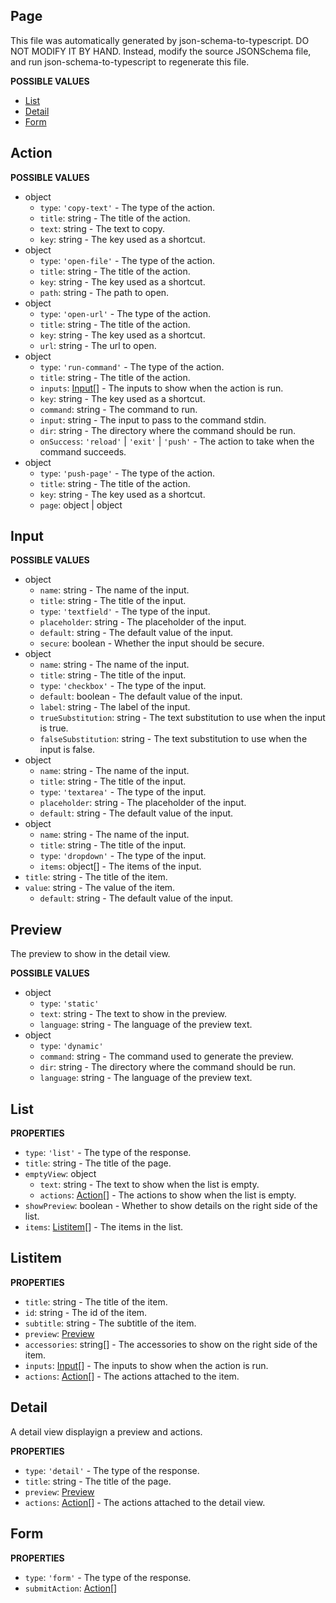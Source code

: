 ## Page

This file was automatically generated by json-schema-to-typescript.
DO NOT MODIFY IT BY HAND. Instead, modify the source JSONSchema file,
and run json-schema-to-typescript to regenerate this file.

**POSSIBLE VALUES**

- [List](#list)
- [Detail](#detail)
- [Form](#form)

## Action

**POSSIBLE VALUES**

- object
  - `type`: `'copy-text'` - The type of the action.
  - `title`: string - The title of the action.
  - `text`: string - The text to copy.
  - `key`: string - The key used as a shortcut.
- object
  - `type`: `'open-file'` - The type of the action.
  - `title`: string - The title of the action.
  - `key`: string - The key used as a shortcut.
  - `path`: string - The path to open.
- object
  - `type`: `'open-url'` - The type of the action.
  - `title`: string - The title of the action.
  - `key`: string - The key used as a shortcut.
  - `url`: string - The url to open.
- object
  - `type`: `'run-command'` - The type of the action.
  - `title`: string - The title of the action.
  - `inputs`: [Input](#input)[] - The inputs to show when the action is run.
  - `key`: string - The key used as a shortcut.
  - `command`: string - The command to run.
  - `input`: string - The input to pass to the command stdin.
  - `dir`: string - The directory where the command should be run.
  - `onSuccess`: `'reload'` | `'exit'` | `'push'` - The action to take when the command succeeds.
- object
  - `type`: `'push-page'` - The type of the action.
  - `title`: string - The title of the action.
  - `key`: string - The key used as a shortcut.
  - `page`: object | object

## Input

**POSSIBLE VALUES**

- object
  - `name`: string - The name of the input.
  - `title`: string - The title of the input.
  - `type`: `'textfield'` - The type of the input.
  - `placeholder`: string - The placeholder of the input.
  - `default`: string - The default value of the input.
  - `secure`: boolean - Whether the input should be secure.
- object
  - `name`: string - The name of the input.
  - `title`: string - The title of the input.
  - `type`: `'checkbox'` - The type of the input.
  - `default`: boolean - The default value of the input.
  - `label`: string - The label of the input.
  - `trueSubstitution`: string - The text substitution to use when the input is true.
  - `falseSubstitution`: string - The text substitution to use when the input is false.
- object
  - `name`: string - The name of the input.
  - `title`: string - The title of the input.
  - `type`: `'textarea'` - The type of the input.
  - `placeholder`: string - The placeholder of the input.
  - `default`: string - The default value of the input.
- object
  - `name`: string - The name of the input.
  - `title`: string - The title of the input.
  - `type`: `'dropdown'` - The type of the input.
  - `items`: object[] - The items of the input.
- `title`: string - The title of the item.
- `value`: string - The value of the item.
  - `default`: string - The default value of the input.

## Preview

The preview to show in the detail view.

**POSSIBLE VALUES**

- object
  - `type`: `'static'`
  - `text`: string - The text to show in the preview.
  - `language`: string - The language of the preview text.
- object
  - `type`: `'dynamic'`
  - `command`: string - The command used to generate the preview.
  - `dir`: string - The directory where the command should be run.
  - `language`: string - The language of the preview text.

## List

**PROPERTIES**

- `type`: `'list'` - The type of the response.
- `title`: string - The title of the page.
- `emptyView`: object
  - `text`: string - The text to show when the list is empty.
  - `actions`: [Action](#action)[] - The actions to show when the list is empty.
- `showPreview`: boolean - Whether to show details on the right side of the list.
- `items`: [Listitem](#listitem)[] - The items in the list.

## Listitem

**PROPERTIES**

- `title`: string - The title of the item.
- `id`: string - The id of the item.
- `subtitle`: string - The subtitle of the item.
- `preview`: [Preview](#preview)
- `accessories`: string[] - The accessories to show on the right side of the item.
- `inputs`: [Input](#input)[] - The inputs to show when the action is run.
- `actions`: [Action](#action)[] - The actions attached to the item.

## Detail

A detail view displayign a preview and actions.

**PROPERTIES**

- `type`: `'detail'` - The type of the response.
- `title`: string - The title of the page.
- `preview`: [Preview](#preview)
- `actions`: [Action](#action)[] - The actions attached to the detail view.

## Form

**PROPERTIES**

- `type`: `'form'` - The type of the response.
- `submitAction`: [Action](#action)[]